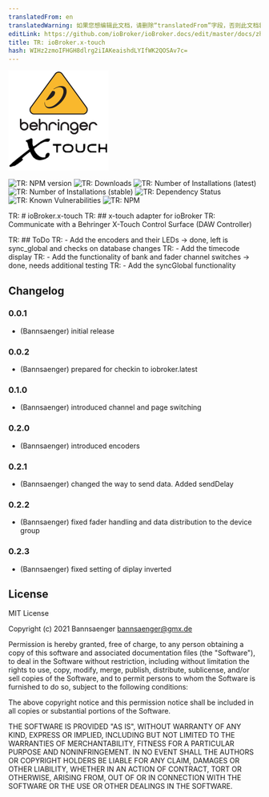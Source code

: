 ```yaml
---
translatedFrom: en
translatedWarning: 如果您想编辑此文档，请删除“translatedFrom”字段，否则此文档将再次自动翻译
editLink: https://github.com/ioBroker/ioBroker.docs/edit/master/docs/zh-cn/adapterref/iobroker.x-touch/README.md
title: TR: ioBroker.x-touch
hash: WIHz2zmoIFHGH8dlrg2iIAKeaishdLYIfWK2QOSAv7c=
---
```

![TR: Logo](../../../en/adapterref/iobroker.x-touch/admin/x-touch.png)

![TR: NPM version](http://img.shields.io/npm/v/iobroker.x-touch.svg)
![TR: Downloads](https://img.shields.io/npm/dm/iobroker.x-touch.svg)
![TR: Number of Installations (latest)](http://iobroker.live/badges/x-touch-installed.svg)
![TR: Number of Installations (stable)](http://iobroker.live/badges/x-touch-stable.svg)
![TR: Dependency Status](https://img.shields.io/david/Bannsaenger/iobroker.x-touch.svg)
![TR: Known Vulnerabilities](https://snyk.io/test/github/Bannsaenger/ioBroker.x-touch/badge.svg)
![TR: NPM](https://nodei.co/npm/iobroker.x-touch.png?downloads=true)

TR: # ioBroker.x-touch
TR: ## x-touch adapter for ioBroker
TR: Communicate with a Behringer X-Touch Control Surface (DAW Controller)

TR: ## ToDo
TR: - Add the encoders and their LEDs -> done, left is sync_global and checks on database changes
TR: - Add the timecode display
TR: - Add the functionality of bank and fader channel switches -> done, needs additional testing
TR: - Add the syncGlobal functionality

## Changelog

### 0.0.1
* (Bannsaenger) initial release

### 0.0.2
* (Bannsaenger) prepared for checkin to iobroker.latest

### 0.1.0
* (Bannsaenger) introduced channel and page switching

### 0.2.0
* (Bannsaenger) introduced encoders

### 0.2.1
* (Bannsaenger) changed the way to send data. Added sendDelay

### 0.2.2
* (Bannsaenger) fixed fader handling and data distribution to the device group

### 0.2.3
* (Bannsaenger) fixed setting of diplay inverted

## License
MIT License

Copyright (c) 2021 Bannsaenger <bannsaenger@gmx.de>

Permission is hereby granted, free of charge, to any person obtaining a copy
of this software and associated documentation files (the "Software"), to deal
in the Software without restriction, including without limitation the rights
to use, copy, modify, merge, publish, distribute, sublicense, and/or sell
copies of the Software, and to permit persons to whom the Software is
furnished to do so, subject to the following conditions:

The above copyright notice and this permission notice shall be included in all
copies or substantial portions of the Software.

THE SOFTWARE IS PROVIDED "AS IS", WITHOUT WARRANTY OF ANY KIND, EXPRESS OR
IMPLIED, INCLUDING BUT NOT LIMITED TO THE WARRANTIES OF MERCHANTABILITY,
FITNESS FOR A PARTICULAR PURPOSE AND NONINFRINGEMENT. IN NO EVENT SHALL THE
AUTHORS OR COPYRIGHT HOLDERS BE LIABLE FOR ANY CLAIM, DAMAGES OR OTHER
LIABILITY, WHETHER IN AN ACTION OF CONTRACT, TORT OR OTHERWISE, ARISING FROM,
OUT OF OR IN CONNECTION WITH THE SOFTWARE OR THE USE OR OTHER DEALINGS IN THE
SOFTWARE.
